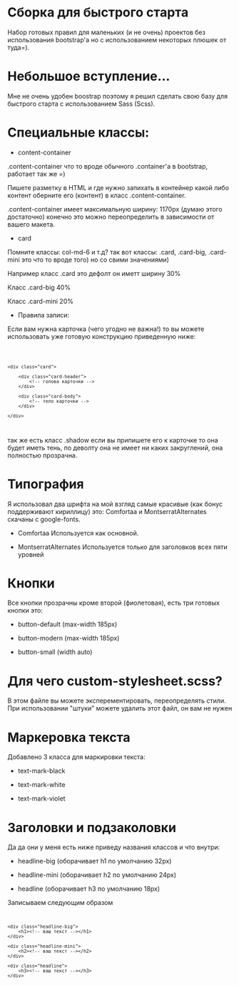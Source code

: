 # Сборка для быстрого старта
Набор готовых правил для маленьких (и не очень) проектов без использования bootstrap'a но с использованием некоторых плюшек от туда=).

# Небольшое вступление...
Мне не очень удобен boostrap поэтому я решил сделать свою базу для быстрого старта с использованием Sass (Scss).

# Специальные классы:

* content-container

.content-container что то вроде обычного .container'a в bootstrap, работает так же =)

Пишете разметку в HTML и где нужно запихать в контейнер какой либо контент оберните его (контент) в класс .content-container.

.content-container имеет максимальную ширину: 1170px (думаю этого достаточно) конечно это можно переопределить в зависимости от вашего макета.

* card

Помните классы: col-md-6 и т.д? так вот классы: .card, .card-big, .card-mini это что то вроде того) но со свими значениями)

Например класс .card это дефолт он иметт ширину 30%

Класс .card-big 40%

Класс .card-mini 20%

* Правила записи:

Если вам нужна карточка (чего угодно не важна!) то вы можете использовать уже готовую конструкцию приведенную ниже:

<code>

	<div class="card">

		<div class="card-header">
			<!-- голова карточки -->
		</div>

		<div class="card-body">
			<!-- тело карточки -->
		</div>

	</div>

</code>

так же есть класс .shadow если вы припишете его к карточке то она будет иметь тень, по деволту она не имеет ни каких закруглений, она полностью прозрачна.


# Типография

Я использовал два шрифта на мой взгляд самые красивые (как бонус поддерживают кириллицу) это: Comfortaa и MontserratAlternates скачаны с google-fonts.

* Comfortaa
Используется как основной.

* MontserratAlternates
Используется только для заголовков всех пяти уровней


# Кнопки

Все кнопки прозрачны кроме второй (фиолетовая), есть три готовых кнопки это:

* button-default (max-width 185px)

* button-modern (max-width 185px)

* button-small (width auto)

# Для чего custom-stylesheet.scss?

В этом файле вы можете эксперементировать, переопределять стили. При использовании "штуки" можете удалить этот файл, он вам не нужен

# Маркеровка текста

Добавлено 3 класса для маркировки текста:

* text-mark-black

* text-mark-white

* text-mark-violet

# Заголовки и подзаколовки

Да да они у меня есть ниже приведу названия классов и что внутри:

* headline-big (оборачивает h1 по умолчанию 32px)

* headline-mini (оборачивает h2 по умолчанию 24px)

* headline (оборачивает h3 по умолчанию 18px)

Записываем следующим образом
<code>

	<div class="headline-big">
		<h1><!-- ваш текст --></h1>
	</div>

	<div class="headline-mini">
		<h2><!-- ваш текст --></h2>
	</div>

	<div class="headline">
		<h3><!-- ваш текст --></h3>
	</div>

</code>
